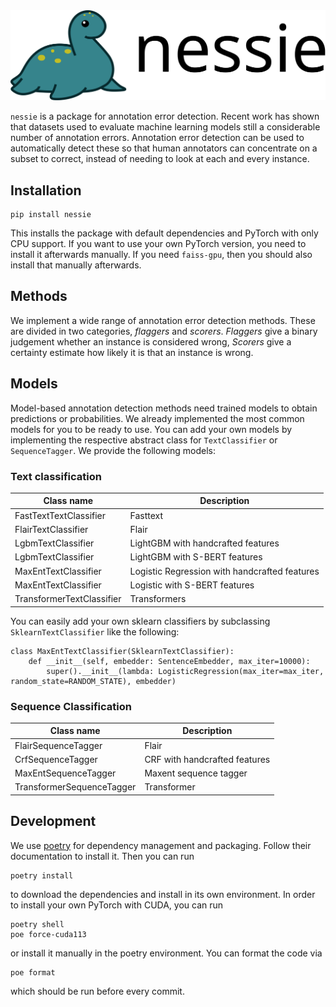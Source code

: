 <img src="img/nessie_with_text.svg" alt="Nessie Logo">

`nessie` is a package for annotation error detection. Recent work has shown that datasets used to evaluate
machine learning models still a considerable number of annotation errors. Annotation error detection can be
used to automatically detect these so that human annotators can concentrate on a subset to correct, instead
of needing to look at each and every instance.

## Installation

    pip install nessie

This installs the package with default dependencies and PyTorch with only CPU support.
If you want to use your own PyTorch version, you need to install it afterwards manually. 
If you need `faiss-gpu`, then you should also install that manually afterwards.

## Methods

We implement a wide range of annotation error detection methods. These are divided in two categories, *flaggers* and
*scorers*. *Flaggers* give a binary judgement whether an instance is considered wrong, *Scorers* give a certainty
estimate how likely it is that an instance is wrong.

## Models 

Model-based annotation detection methods need trained models to obtain predictions or probabilities.
We already implemented the most common models for you to be ready to use.
You can add your own models by implementing the respective abstract class for `TextClassifier` or `SequenceTagger`.
We provide the following models:

### Text classification

| Class name                | Description                                   |
|---------------------------|-----------------------------------------------|
| FastTextTextClassifier    | Fasttext                                      |
| FlairTextClassifier       | Flair                                         |
| LgbmTextClassifier        | LightGBM with handcrafted features            |
| LgbmTextClassifier        | LightGBM with S-BERT features                 |
| MaxEntTextClassifier      | Logistic Regression with handcrafted features |
| MaxEntTextClassifier      | Logistic with S-BERT features                 |
| TransformerTextClassifier | Transformers                                  |

You can easily add your own sklearn classifiers by subclassing `SklearnTextClassifier` like the following:

    class MaxEntTextClassifier(SklearnTextClassifier):
        def __init__(self, embedder: SentenceEmbedder, max_iter=10000):
            super().__init__(lambda: LogisticRegression(max_iter=max_iter, random_state=RANDOM_STATE), embedder)

### Sequence Classification

| Class name                | Description                   |
|---------------------------|-------------------------------|
| FlairSequenceTagger       | Flair                         |
| CrfSequenceTagger         | CRF with handcrafted features |
| MaxEntSequenceTagger      | Maxent sequence tagger        |
| TransformerSequenceTagger | Transformer                   |

## Development

We use [poetry](https://python-poetry.org/) for dependency management and packaging.
Follow their documentation to install it. Then you can run

    poetry install

to download the dependencies and install in its own environment.
In order to install your own PyTorch with CUDA, you can run

    poetry shell
    poe force-cuda113

or install it manually in the poetry environment. You can format the code via

    poe format

which should be run before every commit.